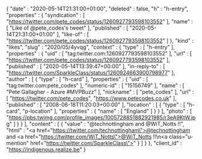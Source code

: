{
  "date" : "2020-05-14T21:31:00+01:00",
  "deleted" : false,
  "h" : "h-entry",
  "properties" : {
    "syndication" : [ "https://twitter.com/pete_codes/status/1260927793598103552" ],
    "name" : [ "Like of @pete_codes's tweet" ],
    "published" : [ "2020-05-14T21:31:00+01:00" ],
    "like-of" : [ "https://twitter.com/pete_codes/status/1260927793598103552" ]
  },
  "kind" : "likes",
  "slug" : "2020/05/4yvqg",
  "context" : {
    "type" : [ "h-entry" ],
    "properties" : {
      "uid" : [ "tag:twitter.com:1260927793598103552" ],
      "url" : [ "https://twitter.com/pete_codes/status/1260927793598103552" ],
      "published" : [ "2020-05-14T13:39:47+00:00" ],
      "in-reply-to" : [ "https://twitter.com/SparkleClass/status/1260924663900798977" ],
      "author" : [ {
        "type" : [ "h-card" ],
        "properties" : {
          "uid" : [ "tag:twitter.com:pete_codes" ],
          "numeric-id" : [ "15156749" ],
          "name" : [ "Pete Gallagher - Azure #MVPBuzz" ],
          "nickname" : [ "pete_codes" ],
          "url" : [ "https://twitter.com/pete_codes", "https://www.petecodes.co.uk" ],
          "published" : [ "2008-06-18T11:20:03+00:00" ],
          "location" : [ {
            "type" : [ "h-card", "p-location" ],
            "properties" : {
              "name" : [ "England" ]
            }
          } ],
          "photo" : [ "https://pbs.twimg.com/profile_images/1005728851882921985/r3eA9KtW.jpg" ]
        }
      } ],
      "content" : [ {
        "value" : "@technottingham and @WiT_Notts !!",
        "html" : "<a href=\"https://twitter.com/technottingham\">@technottingham</a> and <a href=\"https://twitter.com/WiT_Notts\">@WiT_Notts</a> !!\n<a class=\"u-mention\" href=\"https://twitter.com/SparkleClass\"></a>"
      } ]
    }
  },
  "client_id" : "https://indigenous.realize.be"
}
